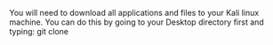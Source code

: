 You will need to download all applications and files to your Kali linux machine.
You can do this by going to your Desktop directory first and typing: 
  git clone 
